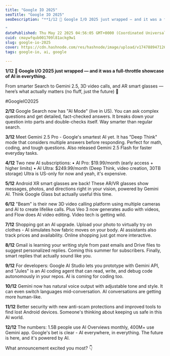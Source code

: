 ```yaml
---
title: "Google IO 2025"
seoTitle: "Google IO 2025"
seoDescription: "**1/12 🚀 Google I/O 2025 just wrapped — and it was a full-throttle showcase of AI in everything.**

"
datePublished: Thu May 22 2025 04:56:05 GMT+0000 (Coordinated Universal Time)
cuid: cmaywfqub001709l81ackg9w1
slug: google-io-2025
cover: https://cdn.hashnode.com/res/hashnode/image/upload/v1747889471265/d1b1446d-1033-4791-b4b6-3f7238244e1d.webp
tags: google-io, ai, google

---
```


**1/12 🚀 Google I/O 2025 just wrapped — and it was a full-throttle showcase of AI in everything.**

From smarter Search to Gemini 2.5, 3D video calls, and AR smart glasses — here’s what actually matters (no fluff, just the future) 🧵

#GoogleIO2025

**2/12** Google Search now has "AI Mode" (live in US). You can ask complex questions and get detailed, fact-checked answers. It breaks down your question into parts and double-checks itself. Way smarter than regular search.

**3/12** Meet Gemini 2.5 Pro - Google's smartest AI yet. It has "Deep Think" mode that considers multiple answers before responding. Perfect for math, coding, and tough questions. Also released Gemini 2.5 Flash for faster everyday tasks.

**4/12** Two new AI subscriptions: • AI Pro: $19.99/month (early access + higher limits) • AI Ultra: $249.99/month (Deep Think, video creation, 30TB storage) Ultra is US-only for now and yeah, it's expensive.

**5/12** Android XR smart glasses are back! These AR/VR glasses show messages, photos, and directions right in your vision, powered by Gemini AI. Think Google Glass but actually useful this time.

**6/12** "Beam" is their new 3D video calling platform using multiple cameras and AI to create lifelike calls. Plus Veo 3 now generates audio with videos, and Flow does AI video editing. Video tech is getting wild.

**7/12** Shopping got an AI upgrade. Upload your photo to virtually try on clothes - AI simulates how fabric moves on your body. AI assistants also track prices and availability. Online shopping just got more interactive.

**8/12** Gmail is learning your writing style from past emails and Drive files to suggest personalized replies. Coming this summer for subscribers. Finally, smart replies that actually sound like you.

**9/12** For developers: Google AI Studio lets you prototype with Gemini API, and "Jules" is an AI coding agent that can read, write, and debug code autonomously in your repos. AI is coming for coding too.

**10/12** Gemini now has natural voice output with adjustable tone and style. It can even switch languages mid-conversation. AI conversations are getting more human-like.

**11/12** Better security with new anti-scam protections and improved tools to find lost Android devices. Someone's thinking about keeping us safe in this AI world.

**12/12** The numbers: 1.5B people use AI Overviews monthly, 400M+ use Gemini app. Google's bet is clear - AI everywhere, in everything. The future is here, and it's powered by AI.

What announcement excited you most? 👇